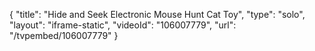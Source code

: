 {
    "title": "Hide and Seek Electronic Mouse Hunt Cat Toy",
    "type": "solo",
    "layout": "iframe-static",
    "videoId": "106007779",
    "url": "\/tvpembed\/106007779"
}